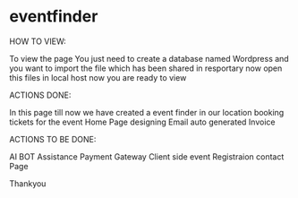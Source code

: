 # eventfinder

HOW TO VIEW:

To view the page
You just need to create a database named Wordpress and you want to import the file which has been shared in resportary
now open this files in local host 
now you are ready to view

ACTIONS DONE:


In this page till now we have created a event finder in our location 
booking tickets for the event
Home Page designing
Email auto generated Invoice

ACTIONS TO BE DONE:


AI BOT Assistance
Payment Gateway
Client side event Registraion
contact Page

Thankyou   
